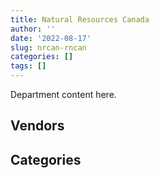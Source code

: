 ```yaml
---
title: Natural Resources Canada
author: ''
date: '2022-08-17'
slug: nrcan-rncan
categories: []
tags: []
---
```


<script src="/rmarkdown-libs/htmlwidgets/htmlwidgets.js"></script>
<link href="/rmarkdown-libs/datatables-css/datatables-crosstalk.css" rel="stylesheet" />
<script src="/rmarkdown-libs/datatables-binding/datatables.js"></script>
<script src="/rmarkdown-libs/jquery/jquery-3.6.0.min.js"></script>
<link href="/rmarkdown-libs/dt-core-bootstrap/css/dataTables.bootstrap.min.css" rel="stylesheet" />
<link href="/rmarkdown-libs/dt-core-bootstrap/css/dataTables.bootstrap.extra.css" rel="stylesheet" />
<script src="/rmarkdown-libs/dt-core-bootstrap/js/jquery.dataTables.min.js"></script>
<script src="/rmarkdown-libs/dt-core-bootstrap/js/dataTables.bootstrap.min.js"></script>
<link href="/rmarkdown-libs/crosstalk/css/crosstalk.min.css" rel="stylesheet" />
<script src="/rmarkdown-libs/crosstalk/js/crosstalk.min.js"></script>
<script src="/rmarkdown-libs/htmlwidgets/htmlwidgets.js"></script>
<link href="/rmarkdown-libs/datatables-css/datatables-crosstalk.css" rel="stylesheet" />
<script src="/rmarkdown-libs/datatables-binding/datatables.js"></script>
<script src="/rmarkdown-libs/jquery/jquery-3.6.0.min.js"></script>
<link href="/rmarkdown-libs/dt-core-bootstrap/css/dataTables.bootstrap.min.css" rel="stylesheet" />
<link href="/rmarkdown-libs/dt-core-bootstrap/css/dataTables.bootstrap.extra.css" rel="stylesheet" />
<script src="/rmarkdown-libs/dt-core-bootstrap/js/jquery.dataTables.min.js"></script>
<script src="/rmarkdown-libs/dt-core-bootstrap/js/dataTables.bootstrap.min.js"></script>
<link href="/rmarkdown-libs/crosstalk/css/crosstalk.min.css" rel="stylesheet" />
<script src="/rmarkdown-libs/crosstalk/js/crosstalk.min.js"></script>

Department content here.

## Vendors

<div id="htmlwidget-1" style="width:100%;height:auto;" class="datatables html-widget"></div>
<script type="application/json" data-for="htmlwidget-1">{"x":{"style":"bootstrap","filter":"none","vertical":false,"data":[["<a href=\"/vendors/4_office_automation/\">4 OFFICE AUTOMATION<\/a>","<a href=\"/vendors/a_hundred_answers/\">A HUNDRED ANSWERS<\/a>","<a href=\"/vendors/ab_sciex/\">AB SCIEX<\/a>","<a href=\"/vendors/abb/\">ABB<\/a>","<a href=\"/vendors/abco_maintenance_systems/\">ABCO MAINTENANCE SYSTEMS<\/a>","<a href=\"/vendors/acart_communications/\">ACART COMMUNICATIONS<\/a>","<a href=\"/vendors/acklands_grainger/\">ACKLANDS GRAINGER<\/a>","<a href=\"/vendors/adga_group/\">ADGA GROUP<\/a>","<a href=\"/vendors/advanced_business_interiors/\">ADVANCED BUSINESS INTERIORS<\/a>","<a href=\"/vendors/advanced_chippewa_technologies/\">ADVANCED CHIPPEWA TECHNOLOGIES<\/a>","<a href=\"/vendors/aecom/\">AECOM<\/a>","<a href=\"/vendors/agilent/\">AGILENT<\/a>","<a href=\"/vendors/air_liquide_canada/\">AIR LIQUIDE CANADA<\/a>","<a href=\"/vendors/air_tindi/\">AIR TINDI<\/a>","<a href=\"/vendors/alliance_events/\">ALLIANCE EVENTS<\/a>","<a href=\"/vendors/alpine_helicopters/\">ALPINE HELICOPTERS<\/a>","<a href=\"/vendors/als_canada/\">ALS CANADA<\/a>","<a href=\"/vendors/altis_human_resources/\">ALTIS HUMAN RESOURCES<\/a>","<a href=\"/vendors/amazon/\">AMAZON<\/a>","<a href=\"/vendors/ameresco_canada/\">AMERESCO CANADA<\/a>","<a href=\"/vendors/ansys_canada/\">ANSYS CANADA<\/a>","<a href=\"/vendors/aon_reed_stenhouse/\">AON REED STENHOUSE<\/a>","<a href=\"/vendors/applied_electonics/\">APPLIED ELECTONICS<\/a>","<a href=\"/vendors/apption/\">APPTION<\/a>","<a href=\"/vendors/arcadis_canada/\">ARCADIS CANADA<\/a>","<a href=\"/vendors/ari_financial_services/\">ARI FINANCIAL SERVICES<\/a>","<a href=\"/vendors/artemp_personnel_services/\">ARTEMP PERSONNEL SERVICES<\/a>","<a href=\"/vendors/asbex/\">ASBEX<\/a>","<a href=\"/vendors/asokan_business_interiors/\">ASOKAN BUSINESS INTERIORS<\/a>","<a href=\"/vendors/associated_engineering/\">ASSOCIATED ENGINEERING<\/a>","<a href=\"/vendors/atco/\">ATCO<\/a>","<a href=\"/vendors/avi_spl_canada/\">AVI SPL CANADA<\/a>","<a href=\"/vendors/avjet_holding/\">AVJET HOLDING<\/a>","<a href=\"/vendors/banfield_seguin/\">BANFIELD SEGUIN<\/a>","<a href=\"/vendors/bdo_canada/\">BDO CANADA<\/a>","<a href=\"/vendors/bell_canada/\">BELL CANADA<\/a>","<a href=\"/vendors/blumetric_environmental/\">BLUMETRIC ENVIRONMENTAL<\/a>","<a href=\"/vendors/bmt_fleet_technology/\">BMT FLEET TECHNOLOGY<\/a>","<a href=\"/vendors/bombardier/\">BOMBARDIER<\/a>","<a href=\"/vendors/bouthillette_parizeau/\">BOUTHILLETTE PARIZEAU<\/a>","<a href=\"/vendors/brandt_tractor/\">BRANDT TRACTOR<\/a>","<a href=\"/vendors/bureau_veritas_canada/\">BUREAU VERITAS CANADA<\/a>","<a href=\"/vendors/c_core/\">C CORE<\/a>","<a href=\"/vendors/cache_computer_consulting/\">CACHE COMPUTER CONSULTING<\/a>","<a href=\"/vendors/calian/\">CALIAN<\/a>","<a href=\"/vendors/campbell_scientific_canada/\">CAMPBELL SCIENTIFIC CANADA<\/a>","<a href=\"/vendors/canada_post/\">CANADA POST<\/a>","<a href=\"/vendors/canadian_corps_of_commissionaires/\">CANADIAN CORPS OF COMMISSIONAIRES<\/a>","<a href=\"/vendors/canadian_development_consultants/\">CANADIAN DEVELOPMENT CONSULTANTS<\/a>","<a href=\"/vendors/canadian_helicopters/\">CANADIAN HELICOPTERS<\/a>","<a href=\"/vendors/canadian_north/\">CANADIAN NORTH<\/a>","<a href=\"/vendors/canadian_red_cross/\">CANADIAN RED CROSS<\/a>","<a href=\"/vendors/canadian_standards_association/\">CANADIAN STANDARDS ASSOCIATION<\/a>","<a href=\"/vendors/canon/\">CANON<\/a>","<a href=\"/vendors/cansel_survey_equipment/\">CANSEL SURVEY EQUIPMENT<\/a>","<a href=\"/vendors/carahsoft_technology/\">CARAHSOFT TECHNOLOGY<\/a>","<a href=\"/vendors/carleton_university/\">CARLETON UNIVERSITY<\/a>","<a href=\"/vendors/cbci_telecom/\">CBCI TELECOM<\/a>","<a href=\"/vendors/cdw_canada/\">CDW CANADA<\/a>","<a href=\"/vendors/cgi/\">CGI<\/a>","<a href=\"/vendors/charron_human_resources/\">CHARRON HUMAN RESOURCES<\/a>","<a href=\"/vendors/chubb_edwards/\">CHUBB EDWARDS<\/a>","<a href=\"/vendors/cistel_technology/\">CISTEL TECHNOLOGY<\/a>","<a href=\"/vendors/click_networks/\">CLICK NETWORKS<\/a>","<a href=\"/vendors/cnw_group/\">CNW GROUP<\/a>","<a href=\"/vendors/cofomo/\">COFOMO<\/a>","<a href=\"/vendors/colliers_project_leaders/\">COLLIERS PROJECT LEADERS<\/a>","<a href=\"/vendors/contract_community/\">CONTRACT COMMUNITY<\/a>","<a href=\"/vendors/coradix_technology_consulting/\">CORADIX TECHNOLOGY CONSULTING<\/a>","<a href=\"/vendors/cossette_communications/\">COSSETTE COMMUNICATIONS<\/a>","<a href=\"/vendors/cpcs_transcom/\">CPCS TRANSCOM<\/a>","<a href=\"/vendors/csdc_systems/\">CSDC SYSTEMS<\/a>","<a href=\"/vendors/d4is_solutions/\">D4IS SOLUTIONS<\/a>","<a href=\"/vendors/dalhousie_university/\">DALHOUSIE UNIVERSITY<\/a>","<a href=\"/vendors/dalian_enterprises/\">DALIAN ENTERPRISES<\/a>","<a href=\"/vendors/dasco_equipment/\">DASCO EQUIPMENT<\/a>","<a href=\"/vendors/decisive_technologies/\">DECISIVE TECHNOLOGIES<\/a>","<a href=\"/vendors/dell_computer/\">DELL COMPUTER<\/a>","<a href=\"/vendors/deloitte_and_touche/\">DELOITTE AND TOUCHE<\/a>","<a href=\"/vendors/dew_engineering/\">DEW ENGINEERING<\/a>","<a href=\"/vendors/dillon_consulting/\">DILLON CONSULTING<\/a>","<a href=\"/vendors/dnr_consulting_group/\">DNR CONSULTING GROUP<\/a>","<a href=\"/vendors/donna_cona/\">DONNA CONA<\/a>","<a href=\"/vendors/dst_consulting_engineers/\">DST CONSULTING ENGINEERS<\/a>","<a href=\"/vendors/dwp_solutions/\">DWP SOLUTIONS<\/a>","<a href=\"/vendors/dynabook_canada/\">DYNABOOK CANADA<\/a>","<a href=\"/vendors/dynamic_personnel_consultants/\">DYNAMIC PERSONNEL CONSULTANTS<\/a>","<a href=\"/vendors/eagle_professional_resources/\">EAGLE PROFESSIONAL RESOURCES<\/a>","<a href=\"/vendors/ebsco_canada/\">EBSCO CANADA<\/a>","<a href=\"/vendors/eclipsys_solutions/\">ECLIPSYS SOLUTIONS<\/a>","<a href=\"/vendors/ecole_de_langues_abce/\">ECOLE DE LANGUES ABCE<\/a>","<a href=\"/vendors/ecole_de_langues_la_cite/\">ECOLE DE LANGUES LA CITE<\/a>","<a href=\"/vendors/ekos_research_associates/\">EKOS RESEARCH ASSOCIATES<\/a>","<a href=\"/vendors/elsevier/\">ELSEVIER<\/a>","<a href=\"/vendors/empowered_networks/\">EMPOWERED NETWORKS<\/a>","<a href=\"/vendors/englobe/\">ENGLOBE<\/a>","<a href=\"/vendors/entrust/\">ENTRUST<\/a>","<a href=\"/vendors/environics_research_group/\">ENVIRONICS RESEARCH GROUP<\/a>","<a href=\"/vendors/eperformance/\">EPERFORMANCE<\/a>","<a href=\"/vendors/ernst_young/\">ERNST YOUNG<\/a>","<a href=\"/vendors/esbe_scientific_industries/\">ESBE SCIENTIFIC INDUSTRIES<\/a>","<a href=\"/vendors/esri/\">ESRI<\/a>","<a href=\"/vendors/excel_human_resources/\">EXCEL HUMAN RESOURCES<\/a>","<a href=\"/vendors/exp_services/\">EXP SERVICES<\/a>","<a href=\"/vendors/factiva/\">FACTIVA<\/a>","<a href=\"/vendors/fast_forward_french/\">FAST FORWARD FRENCH<\/a>","<a href=\"/vendors/fast_track_staffing/\">FAST TRACK STAFFING<\/a>","<a href=\"/vendors/fca_canada/\">FCA CANADA<\/a>","<a href=\"/vendors/federal_express_canada/\">FEDERAL EXPRESS CANADA<\/a>","<a href=\"/vendors/felix_technology/\">FELIX TECHNOLOGY<\/a>","<a href=\"/vendors/first_air/\">FIRST AIR<\/a>","<a href=\"/vendors/fmc_professionals/\">FMC PROFESSIONALS<\/a>","<a href=\"/vendors/ford_motor_company/\">FORD MOTOR COMPANY<\/a>","<a href=\"/vendors/fsc/\">FSC<\/a>","<a href=\"/vendors/gamble_technologies/\">GAMBLE TECHNOLOGIES<\/a>","<a href=\"/vendors/gartner/\">GARTNER<\/a>","<a href=\"/vendors/gatestone/\">GATESTONE<\/a>","<a href=\"/vendors/gateway_mechanical_services/\">GATEWAY MECHANICAL SERVICES<\/a>","<a href=\"/vendors/gc_strategies/\">GC STRATEGIES<\/a>","<a href=\"/vendors/general_motors/\">GENERAL MOTORS<\/a>","<a href=\"/vendors/genesis_integration/\">GENESIS INTEGRATION<\/a>","<a href=\"/vendors/genome_quebec/\">GENOME QUEBEC<\/a>","<a href=\"/vendors/getinge_canada/\">GETINGE CANADA<\/a>","<a href=\"/vendors/gfl_environmental/\">GFL ENVIRONMENTAL<\/a>","<a href=\"/vendors/gilmore_reproductions/\">GILMORE REPRODUCTIONS<\/a>","<a href=\"/vendors/glasshouse_systems/\">GLASSHOUSE SYSTEMS<\/a>","<a href=\"/vendors/global_knowledge/\">GLOBAL KNOWLEDGE<\/a>","<a href=\"/vendors/global_total_office/\">GLOBAL TOTAL OFFICE<\/a>","<a href=\"/vendors/global_upholstery/\">GLOBAL UPHOLSTERY<\/a>","<a href=\"/vendors/golder_associates/\">GOLDER ASSOCIATES<\/a>","<a href=\"/vendors/goss_gilroy/\">GOSS GILROY<\/a>","<a href=\"/vendors/grand_toy/\">GRAND TOY<\/a>","<a href=\"/vendors/graybridge_international_consulting/\">GRAYBRIDGE INTERNATIONAL CONSULTING<\/a>","<a href=\"/vendors/great_slave_helicopters/\">GREAT SLAVE HELICOPTERS<\/a>","<a href=\"/vendors/h_h_construction/\">H H CONSTRUCTION<\/a>","<a href=\"/vendors/hatch/\">HATCH<\/a>","<a href=\"/vendors/haworth/\">HAWORTH<\/a>","<a href=\"/vendors/hemmera_envirochem/\">HEMMERA ENVIROCHEM<\/a>","<a href=\"/vendors/heritage_restoration/\">HERITAGE RESTORATION<\/a>","<a href=\"/vendors/hewlett_packard/\">HEWLETT PACKARD<\/a>","<a href=\"/vendors/hitachi_data_systems/\">HITACHI DATA SYSTEMS<\/a>","<a href=\"/vendors/honeywell/\">HONEYWELL<\/a>","<a href=\"/vendors/horizant/\">HORIZANT<\/a>","<a href=\"/vendors/hoskin_scientific/\">HOSKIN SCIENTIFIC<\/a>","<a href=\"/vendors/hypertec/\">HYPERTEC<\/a>","<a href=\"/vendors/i4c_information_technology/\">I4C INFORMATION TECHNOLOGY<\/a>","<a href=\"/vendors/ibiska_telecom/\">IBISKA TELECOM<\/a>","<a href=\"/vendors/ibm_canada/\">IBM CANADA<\/a>","<a href=\"/vendors/ifathom/\">IFATHOM<\/a>","<a href=\"/vendors/ihs_global/\">IHS GLOBAL<\/a>","<a href=\"/vendors/iic_technologies/\">IIC TECHNOLOGIES<\/a>","<a href=\"/vendors/imp_group/\">IMP GROUP<\/a>","<a href=\"/vendors/info_tech_research_group/\">INFO TECH RESEARCH GROUP<\/a>","<a href=\"/vendors/integra_networks/\">INTEGRA NETWORKS<\/a>","<a href=\"/vendors/intergraph_canada/\">INTERGRAPH CANADA<\/a>","<a href=\"/vendors/international_safety_research/\">INTERNATIONAL SAFETY RESEARCH<\/a>","<a href=\"/vendors/ipss/\">IPSS<\/a>","<a href=\"/vendors/iron_mountain/\">IRON MOUNTAIN<\/a>","<a href=\"/vendors/isomass_scientific/\">ISOMASS SCIENTIFIC<\/a>","<a href=\"/vendors/itex/\">ITEX<\/a>","<a href=\"/vendors/j_l_richards_associates/\">J L RICHARDS ASSOCIATES<\/a>","<a href=\"/vendors/joseph_elie/\">JOSEPH ELIE<\/a>","<a href=\"/vendors/kenn_borek_air/\">KENN BOREK AIR<\/a>","<a href=\"/vendors/keystone_environmental/\">KEYSTONE ENVIRONMENTAL<\/a>","<a href=\"/vendors/kone/\">KONE<\/a>","<a href=\"/vendors/konica_minolta_business_solutions/\">KONICA MINOLTA BUSINESS SOLUTIONS<\/a>","<a href=\"/vendors/kpmg/\">KPMG<\/a>","<a href=\"/vendors/kubota_canada/\">KUBOTA CANADA<\/a>","<a href=\"/vendors/kudlik_construction/\">KUDLIK CONSTRUCTION<\/a>","<a href=\"/vendors/kwc_architects/\">KWC ARCHITECTS<\/a>","<a href=\"/vendors/lansdowne_technologies/\">LANSDOWNE TECHNOLOGIES<\/a>","<a href=\"/vendors/laval_lab/\">LAVAL LAB<\/a>","<a href=\"/vendors/leo_pisces_services_group/\">LEO PISCES SERVICES GROUP<\/a>","<a href=\"/vendors/life_technologies/\">LIFE TECHNOLOGIES<\/a>","<a href=\"/vendors/like_10/\">LIKE 10<\/a>","<a href=\"/vendors/lumina_it/\">LUMINA IT<\/a>","<a href=\"/vendors/m_d_charlton/\">M D CHARLTON<\/a>","<a href=\"/vendors/macdonald_dettwiler_and_associates/\">MACDONALD DETTWILER AND ASSOCIATES<\/a>","<a href=\"/vendors/maplesoft_consulting/\">MAPLESOFT CONSULTING<\/a>","<a href=\"/vendors/marine_contractors/\">MARINE CONTRACTORS<\/a>","<a href=\"/vendors/martec/\">MARTEC<\/a>","<a href=\"/vendors/maverin/\">MAVERIN<\/a>","<a href=\"/vendors/maxsys_staffing_and_consulting/\">MAXSYS STAFFING AND CONSULTING<\/a>","<a href=\"/vendors/maxxam_analytics/\">MAXXAM ANALYTICS<\/a>","<a href=\"/vendors/mcelhanney_associates/\">MCELHANNEY ASSOCIATES<\/a>","<a href=\"/vendors/mcw_custom_energy_solutions/\">MCW CUSTOM ENERGY SOLUTIONS<\/a>","<a href=\"/vendors/mdos_consulting/\">MDOS CONSULTING<\/a>","<a href=\"/vendors/media_q/\">MEDIA Q<\/a>","<a href=\"/vendors/messa_computing/\">MESSA COMPUTING<\/a>","<a href=\"/vendors/michael_wager_consulting/\">MICHAEL WAGER CONSULTING<\/a>","<a href=\"/vendors/microsoft_canada/\">MICROSOFT CANADA<\/a>","<a href=\"/vendors/millbrook_tactical/\">MILLBROOK TACTICAL<\/a>","<a href=\"/vendors/mindwire_systems/\">MINDWIRE SYSTEMS<\/a>","<a href=\"/vendors/mishkumi_technologies/\">MISHKUMI TECHNOLOGIES<\/a>","<a href=\"/vendors/mnp/\">MNP<\/a>","<a href=\"/vendors/modis_canada/\">MODIS CANADA<\/a>","<a href=\"/vendors/moriyama_teshima_architects/\">MORIYAMA TESHIMA ARCHITECTS<\/a>","<a href=\"/vendors/morpho_canada/\">MORPHO CANADA<\/a>","<a href=\"/vendors/morrison_hershfield/\">MORRISON HERSHFIELD<\/a>","<a href=\"/vendors/mts_allstream/\">MTS ALLSTREAM<\/a>","<a href=\"/vendors/mustang_helicopters/\">MUSTANG HELICOPTERS<\/a>","<a href=\"/vendors/mustang_survival/\">MUSTANG SURVIVAL<\/a>","<a href=\"/vendors/nanometrics/\">NANOMETRICS<\/a>","<a href=\"/vendors/nations_translation_group/\">NATIONS TRANSLATION GROUP<\/a>","<a href=\"/vendors/nattiq/\">NATTIQ<\/a>","<a href=\"/vendors/newfound_recruiting/\">NEWFOUND RECRUITING<\/a>","<a href=\"/vendors/nisha_techonologies/\">NISHA TECHONOLOGIES<\/a>","<a href=\"/vendors/nitam_solutions/\">NITAM SOLUTIONS<\/a>","<a href=\"/vendors/northwestel/\">NORTHWESTEL<\/a>","<a href=\"/vendors/nova_networks/\">NOVA NETWORKS<\/a>","<a href=\"/vendors/onx_enterprise_solutions/\">ONX ENTERPRISE SOLUTIONS<\/a>","<a href=\"/vendors/openframe_technologies/\">OPENFRAME TECHNOLOGIES<\/a>","<a href=\"/vendors/opentext/\">OPENTEXT<\/a>","<a href=\"/vendors/orangutech/\">ORANGUTECH<\/a>","<a href=\"/vendors/pacwill_environmental/\">PACWILL ENVIRONMENTAL<\/a>","<a href=\"/vendors/pal_aerospace/\">PAL AEROSPACE<\/a>","<a href=\"/vendors/paladin_group/\">PALADIN GROUP<\/a>","<a href=\"/vendors/panasonic/\">PANASONIC<\/a>","<a href=\"/vendors/pepco/\">PEPCO<\/a>","<a href=\"/vendors/petrovalue_products/\">PETROVALUE PRODUCTS<\/a>","<a href=\"/vendors/phaselock_systems_international/\">PHASELOCK SYSTEMS INTERNATIONAL<\/a>","<a href=\"/vendors/pitney_bowes/\">PITNEY BOWES<\/a>","<a href=\"/vendors/podolinsky_equipment/\">PODOLINSKY EQUIPMENT<\/a>","<a href=\"/vendors/polaris_industries/\">POLARIS INDUSTRIES<\/a>","<a href=\"/vendors/portage_personnel/\">PORTAGE PERSONNEL<\/a>","<a href=\"/vendors/pra/\">PRA<\/a>","<a href=\"/vendors/precisionerp/\">PRECISIONERP<\/a>","<a href=\"/vendors/pricewaterhouse_coopers/\">PRICEWATERHOUSE COOPERS<\/a>","<a href=\"/vendors/printers_plus/\">PRINTERS PLUS<\/a>","<a href=\"/vendors/procom_consultants/\">PROCOM CONSULTANTS<\/a>","<a href=\"/vendors/promaxis/\">PROMAXIS<\/a>","<a href=\"/vendors/proquest/\">PROQUEST<\/a>","<a href=\"/vendors/protak_consulting_group/\">PROTAK CONSULTING GROUP<\/a>","<a href=\"/vendors/purelogic/\">PURELOGIC<\/a>","<a href=\"/vendors/purespirit_solutions/\">PURESPIRIT SOLUTIONS<\/a>","<a href=\"/vendors/qiagen/\">QIAGEN<\/a>","<a href=\"/vendors/qmr/\">QMR<\/a>","<a href=\"/vendors/quantum_management_services/\">QUANTUM MANAGEMENT SERVICES<\/a>","<a href=\"/vendors/queen_s_university/\">QUEEN S UNIVERSITY<\/a>","<a href=\"/vendors/r_e_gilmore_investments/\">R E GILMORE INVESTMENTS<\/a>","<a href=\"/vendors/r_r_international_translation/\">R R INTERNATIONAL TRANSLATION<\/a>","<a href=\"/vendors/radiation_solutions/\">RADIATION SOLUTIONS<\/a>","<a href=\"/vendors/randstad/\">RANDSTAD<\/a>","<a href=\"/vendors/raymond_chabot_grant_thornton/\">RAYMOND CHABOT GRANT THORNTON<\/a>","<a href=\"/vendors/rgb_media/\">RGB MEDIA<\/a>","<a href=\"/vendors/risk_sciences_international/\">RISK SCIENCES INTERNATIONAL<\/a>","<a href=\"/vendors/s_p_global_market_intelligence/\">S P GLOBAL MARKET INTELLIGENCE<\/a>","<a href=\"/vendors/salesforce_canada/\">SALESFORCE CANADA<\/a>","<a href=\"/vendors/sas_institute/\">SAS INSTITUTE<\/a>","<a href=\"/vendors/sharp_electronics/\">SHARP ELECTRONICS<\/a>","<a href=\"/vendors/shell_canada_products/\">SHELL CANADA PRODUCTS<\/a>","<a href=\"/vendors/shi_canada/\">SHI CANADA<\/a>","<a href=\"/vendors/si_systems/\">SI SYSTEMS<\/a>","<a href=\"/vendors/siemens/\">SIEMENS<\/a>","<a href=\"/vendors/sierra_systems_group/\">SIERRA SYSTEMS GROUP<\/a>","<a href=\"/vendors/simex_defence/\">SIMEX DEFENCE<\/a>","<a href=\"/vendors/simplex_grinnell/\">SIMPLEX GRINNELL<\/a>","<a href=\"/vendors/slr_consulting_canada/\">SLR CONSULTING CANADA<\/a>","<a href=\"/vendors/snc_lavalin/\">SNC LAVALIN<\/a>","<a href=\"/vendors/softchoice/\">SOFTCHOICE<\/a>","<a href=\"/vendors/softsim_technologies/\">SOFTSIM TECHNOLOGIES<\/a>","<a href=\"/vendors/sra_staffing_solutions/\">SRA STAFFING SOLUTIONS<\/a>","<a href=\"/vendors/st_john_ambulance/\">ST JOHN AMBULANCE<\/a>","<a href=\"/vendors/st_joseph_print_group/\">ST JOSEPH PRINT GROUP<\/a>","<a href=\"/vendors/stantec/\">STANTEC<\/a>","<a href=\"/vendors/stiff_sentences/\">STIFF SENTENCES<\/a>","<a href=\"/vendors/stoneworks_technologies/\">STONEWORKS TECHNOLOGIES<\/a>","<a href=\"/vendors/stratos/\">STRATOS<\/a>","<a href=\"/vendors/systemscope/\">SYSTEMSCOPE<\/a>","<a href=\"/vendors/tag_hr/\">TAG HR<\/a>","<a href=\"/vendors/teknion/\">TEKNION<\/a>","<a href=\"/vendors/teksystems_canada/\">TEKSYSTEMS CANADA<\/a>","<a href=\"/vendors/telecom_computer_services/\">TELECOM COMPUTER SERVICES<\/a>","<a href=\"/vendors/tenaquip/\">TENAQUIP<\/a>","<a href=\"/vendors/teramach_technologies/\">TERAMACH TECHNOLOGIES<\/a>","<a href=\"/vendors/testforce_systems/\">TESTFORCE SYSTEMS<\/a>","<a href=\"/vendors/tetra_tech/\">TETRA TECH<\/a>","<a href=\"/vendors/the_aim_group/\">THE AIM GROUP<\/a>","<a href=\"/vendors/the_halifax_group/\">THE HALIFAX GROUP<\/a>","<a href=\"/vendors/the_masha_krupp_translation_group/\">THE MASHA KRUPP TRANSLATION GROUP<\/a>","<a href=\"/vendors/the_mathworks/\">THE MATHWORKS<\/a>","<a href=\"/vendors/the_right_door_consulting/\">THE RIGHT DOOR CONSULTING<\/a>","<a href=\"/vendors/thermo_fisher_scientific/\">THERMO FISHER SCIENTIFIC<\/a>","<a href=\"/vendors/thyssenkrupp_elevator/\">THYSSENKRUPP ELEVATOR<\/a>","<a href=\"/vendors/tiree/\">TIREE<\/a>","<a href=\"/vendors/toromont/\">TOROMONT<\/a>","<a href=\"/vendors/toshiba_canada/\">TOSHIBA CANADA<\/a>","<a href=\"/vendors/totem_offisource/\">TOTEM OFFISOURCE<\/a>","<a href=\"/vendors/toure_cleaning_services/\">TOURE CLEANING SERVICES<\/a>","<a href=\"/vendors/transpolar_technology/\">TRANSPOLAR TECHNOLOGY<\/a>","<a href=\"/vendors/troy_life_fire_safety/\">TROY LIFE FIRE SAFETY<\/a>","<a href=\"/vendors/tundra_technical_solutions/\">TUNDRA TECHNICAL SOLUTIONS<\/a>","<a href=\"/vendors/turtle_island_staffing/\">TURTLE ISLAND STAFFING<\/a>","<a href=\"/vendors/unisource/\">UNISOURCE<\/a>","<a href=\"/vendors/universal_helicopters/\">UNIVERSAL HELICOPTERS<\/a>","<a href=\"/vendors/universite_laval/\">UNIVERSITE LAVAL<\/a>","<a href=\"/vendors/university_of_alberta/\">UNIVERSITY OF ALBERTA<\/a>","<a href=\"/vendors/university_of_british_columbia/\">UNIVERSITY OF BRITISH COLUMBIA<\/a>","<a href=\"/vendors/university_of_calgary/\">UNIVERSITY OF CALGARY<\/a>","<a href=\"/vendors/university_of_guelph/\">UNIVERSITY OF GUELPH<\/a>","<a href=\"/vendors/university_of_new_brunswick/\">UNIVERSITY OF NEW BRUNSWICK<\/a>","<a href=\"/vendors/university_of_ottawa/\">UNIVERSITY OF OTTAWA<\/a>","<a href=\"/vendors/university_of_regina/\">UNIVERSITY OF REGINA<\/a>","<a href=\"/vendors/university_of_saskatchewan/\">UNIVERSITY OF SASKATCHEWAN<\/a>","<a href=\"/vendors/university_of_toronto/\">UNIVERSITY OF TORONTO<\/a>","<a href=\"/vendors/university_of_waterloo/\">UNIVERSITY OF WATERLOO<\/a>","<a href=\"/vendors/university_of_western_ontario/\">UNIVERSITY OF WESTERN ONTARIO<\/a>","<a href=\"/vendors/vaisala_canada/\">VAISALA CANADA<\/a>","<a href=\"/vendors/valcom_consulting/\">VALCOM CONSULTING<\/a>","<a href=\"/vendors/veritaaq_technology_house/\">VERITAAQ TECHNOLOGY HOUSE<\/a>","<a href=\"/vendors/vwr_international/\">VWR INTERNATIONAL<\/a>","<a href=\"/vendors/wajax/\">WAJAX<\/a>","<a href=\"/vendors/waste_connections_of_canada/\">WASTE CONNECTIONS OF CANADA<\/a>","<a href=\"/vendors/waste_management_of_canada/\">WASTE MANAGEMENT OF CANADA<\/a>","<a href=\"/vendors/waters/\">WATERS<\/a>","<a href=\"/vendors/weatherhaven_canada/\">WEATHERHAVEN CANADA<\/a>","<a href=\"/vendors/wolters_kluwer/\">WOLTERS KLUWER<\/a>","<a href=\"/vendors/wood_canada/\">WOOD CANADA<\/a>","<a href=\"/vendors/workdynamics_technologies/\">WORKDYNAMICS TECHNOLOGIES<\/a>","<a href=\"/vendors/wsp/\">WSP<\/a>","<a href=\"/vendors/xerox/\">XEROX<\/a>","<a href=\"/vendors/zernam_enterprise/\">ZERNAM ENTERPRISE<\/a>"],[null,"$         0.00","$    61,059.48","$    24,687.11","$    47,819.15","$    40,475.20","$    11,681.23","$   108,231.79","$ 1,039,683.79","$    59,172.22","$         0.26","$   376,465.67","$    39,207.00",null,null,"$    11,418.75","$    22,773.83","$   742,729.54",null,"$   532,943.97","$   380,426.46","$     1,016.91",null,null,"$   158,825.87","$    89,381.86","$   143,318.29","$    15,398.51",null,"$    12,704.40","$ 1,214,731.05",null,null,"$    24,786.55","$         0.00","$         0.00",null,null,"$    16,894.13","$   153,325.01","$    10,353.00",null,null,null,"$   982,029.50","$    39,977.68","$    12,204.00","$ 3,488,132.83","$    85,009.57","$    12,383.70","$   152,434.64","$     7,699.07","$    35,877.36","$   384,029.27","$    15,881.25","$    64,421.42","$   173,122.90","$   328,964.73","$    26,040.00",null,null,"$     8,161.80","$    18,321.61",null,"$    34,942.20",null,"$   156,197.15","$         0.00",null,null,null,"$    32,394.87",null,"$   108,835.86",null,"$    14,892.60",null,"$   106,415.72","$   419,100.90","$    40,890.16",null,null,null,null,"$    41,450.71",null,"$   201,318.45",null,"$   654,463.84",null,null,"$    21,189.89",null,"$   753,936.43",null,null,null,null,"$   736,593.70","$         0.00",null,"$ 1,328,312.87","$ 2,673,452.71",null,null,"$    10,344.44",null,null,"$    11,300.00","$    72,433.00","$   980,251.80","$    60,372.70","$   181,240.43","$ 2,673,287.04","$    60,739.39","$   469,759.15","$    58,921.86",null,"$    14,901.83","$   145,209.07","$     6,603.72","$    67,868.69","$    11,654.06","$    23,876.48",null,null,"$    34,727.38",null,"$    15,488.91","$   118,434.54","$    88,186.17",null,"$    13,225.52","$ 4,130,675.32",null,"$    39,035.85","$    16,395.40","$    24,937.50","$    16,627.95",null,null,"$   202,311.37","$    47,223.95","$   145,719.54","$    42,732.32","$    74,573.22","$   462,064.42",null,null,"$   185,715.29","$         0.21",null,"$    39,946.27",null,null,"$    24,916.50",null,"$   515,258.21","$    23,749.59","$     3,138.73",null,"$   389,949.30","$ 5,383,333.53",null,"$    29,580.01","$     4,851.88","$   439,597.18",null,"$    14,653.80","$    81,268.47","$    24,860.00",null,"$    27,611.90","$    24,562.86","$    81,893.26","$    75,346.65","$    24,415.91","$ 2,527,864.81","$ 2,385,296.77",null,null,null,"$   165,027.42","$         0.13","$    16,498.00","$         0.14","$   101,002.47","$   113,000.00","$   755,347.09","$   190,207.54","$   667,997.64","$    26,091.10","$   101,002.47","$       756.63",null,null,null,"$       441.20",null,"$   185,926.15","$    25,972.80",null,"$ 1,970,998.90",null,null,"$    45,822.35","$ 1,222,133.47",null,"$    39,518.01","$   111,402.44","$   647,376.98","$   219,593.28","$    39,204.61","$    11,267.55",null,null,null,null,"$    11,730.00",null,"$    29,776.84","$    51,503.74",null,"$    18,231.31","$   150,763.66","$    33,806.26","$    24,690.50","$    48,588.65","$   332,840.87","$   823,789.96","$   178,344.14","$    45,260.33",null,"$    19,957.22",null,"$    13,692.72","$   238,369.89","$    36,228.77","$   107,691.01",null,"$    44,981.99","$   451,355.90","$    57,556.88","$   860,315.95","$ 1,921,000.00",null,null,null,"$    90,502.60","$   111,251.90","$   107,851.25","$       828.93","$   491,101.65","$     4,733.41","$    60,900.51",null,"$   283,593.30",null,null,"$    70,278.90",null,"$    41,132.50","$    14,594.65","$   192,609.44","$   235,002.74",null,null,"$   361,950.94",null,"$   309,041.27","$   111,114.81","$ 1,431,409.36","$    11,010.72","$    74,250.04","$    11,366.67","$    95,892.59","$    13,736.23","$         0.00",null,"$         0.00","$   146,798.11",null,"$   485,547.89","$   185,565.75",null,"$    32,135.17",null,null,"$    67,879.63","$   390,907.29","$    44,546.22","$ 2,101,002.47","$    35,675.88",null,"$ 1,651,174.04","$   160,902.20","$   140,284.50","$   240,159.57","$   118,140.00","$    41,098.70","$   196,418.06","$   147,047.40",null,null,"$   125,324.48","$   118,476.42","$    85,698.79",null,"$    24,401.56","$   924,283.83","$   244,117.03","$    12,840.65","$     5,445.21",null,"$    30,556.47","$    14,908.81","$    11,383.09",null,"$     8,170.05","$ 1,223,808.97","$    29,918.43","$   119,814.68"],["$    15,782.71","$         0.00","$    22,001.83",null,null,"$    13,528.70",null,"$   139,421.84","$   338,069.63","$    56,083.63","$    42,107.90","$   337,240.36","$    45,592.23","$    54,483.02","$    49,833.00","$    11,648.77","$   141,790.81","$   290,355.24",null,"$   557,916.97","$   736,534.27","$    12,288.37","$   324,434.58",null,"$   152,157.19","$    89,381.86","$   167,554.33",null,"$    11,131.63",null,"$ 1,306,255.88","$    89,303.18",null,"$     8,549.73","$   196,786.68","$         0.00","$         0.00","$    31,330.60",null,"$   202,922.85",null,null,null,"$    64,527.20","$   842,238.64","$   120,403.49","$    13,918.21","$ 3,810,878.61",null,"$   734,418.46","$   724,208.68","$     7,699.07","$    77,884.72","$   397,613.15","$    71,317.34","$    54,025.11","$   146,497.33","$   297,793.10","$ 1,124,207.15",null,"$    33,900.00","$    21,106.06","$   639,165.49",null,"$    36,551.78",null,"$   160,145.95","$         0.00","$    22,600.00","$   122,782.19",null,"$    32,476.88","$   201,877.46","$   145,141.07","$    33,449.16","$   784,990.00","$    15,142.00","$    15,290.94","$ 1,270,701.90","$    99,499.42",null,null,"$   134,236.44",null,null,null,"$   104,107.60","$    44,239.50","$   160,482.28","$    16,176.52","$    22,302.00","$    80,095.98",null,"$   979,525.73","$    19,557.86","$         0.00","$    45,031.90","$   168,115.75","$   806,955.22","$         0.00",null,"$ 1,008,338.43","$ 3,213,135.14",null,null,"$    62,335.50",null,"$   144,145.30",null,"$   262,489.50","$   816,376.96","$     7,575.61","$   303,235.41","$ 2,673,287.04",null,"$   177,323.45",null,null,"$   157,522.66","$   272,107.09","$    87,490.28","$    95,713.72",null,"$    21,905.37","$     2,870.02",null,null,null,"$    20,464.13","$    11,842.40","$   249,790.73","$    64,053.27","$    32,982.26","$ 3,569,684.66",null,"$    24,973.00",null,null,null,"$    12,172.10","$   175,150.01","$   154,355.40","$    53,388.79","$   225,581.52","$   961,791.80",null,"$   344,332.94","$   133,871.10",null,"$   107,643.22","$         0.21",null,"$    62,550.00","$   109,454.63",null,null,"$    26,372.00","$   317,393.58","$   805,352.60","$   102,981.31","$   126,648.14",null,"$ 4,750,123.45","$         0.00","$    15,562.34","$     4,122.01","$   342,450.46",null,"$    26,460.00","$    24,588.11","$    23,136.75","$    17,366.47","$   415,889.93",null,"$   163,436.09","$    57,482.63",null,"$ 1,814,308.12","$   907,782.32",null,null,null,"$    63,448.93","$         0.20","$    24,990.00","$         0.29","$   203,679.01","$   105,198.36","$   557,624.22","$ 1,126,429.14","$   491,769.94","$    26,091.10","$   203,679.01","$    43,074.92",null,"$    72,295.44","$     2,236.87","$     4,352.38","$    31,863.41","$    44,546.04",null,"$    23,399.83","$ 2,626,977.30",null,"$    16,459.69","$   489,086.91","$   806,446.43",null,null,"$    98,687.51","$    22,321.63","$ 1,551,100.13","$    83,051.36","$    37,606.93",null,"$    11,661.24","$    10,919.45",null,null,null,"$   110,206.84","$     7,136.71",null,null,"$   122,151.55","$    78,096.74","$    35,979.20","$   256,285.09","$   116,287.21","$   613,961.31","$   182,852.84","$    72,055.69",null,null,"$   279,943.87","$    19,446.30","$   145,546.23","$    43,975.89","$    44,679.20",null,"$   149,258.43","$   192,928.29","$    11,512.44","$    97,346.87","$   903,994.36","$    19,323.00","$   127,941.31",null,"$    68,907.42","$   126,757.08",null,"$    33,617.53","$   365,971.64","$     4,733.41","$   158,701.72","$   102,265.99","$   282,500.00","$    73,937.04","$         0.00","$   139,667.73",null,"$   242,150.98",null,"$   207,900.60","$   173,992.28","$    16,950.00","$   165,029.70","$   908,611.37","$    96,809.37","$   336,733.82","$   162,573.80","$ 1,994,539.72","$   178,680.12","$    52,150.50","$   821,214.58","$    81,278.64","$         0.28","$   146,437.01",null,"$    10,328.20","$    54,494.57","$    49,939.35","$   514,442.70","$   113,703.89","$    23,730.00",null,"$   165,475.79","$    11,321.69","$   342,374.13","$   398,560.42","$    20,269.39","$   203,679.01",null,null,"$ 2,453,103.77","$   267,970.42","$   189,709.15","$   210,888.41","$    63,304.50","$    69,964.92","$   149,979.41","$    77,108.80","$    24,249.17",null,"$    48,489.20","$    94,559.00","$    23,721.88","$    23,358.33",null,"$ 1,117,128.95","$    53,744.97",null,"$     6,537.84",null,"$    96,312.85","$    19,213.48","$    31,727.00",null,"$       242.36","$   437,746.62","$    33,003.50",null],[null,null,"$    13,201.10",null,null,null,null,"$   116,319.38","$    96,958.16","$    89,612.68","$    12,915.26","$   501,680.91","$    75,117.23","$   160,084.68",null,"$    12,363.83","$    96,658.62","$   597,596.79",null,"$   534,404.09","$   364,373.47","$    12,012.58",null,"$   326,677.69","$         0.00","$    37,466.92","$    89,154.66",null,null,null,"$ 1,275,963.01","$    42,531.90","$   556,954.47","$    52,820.57","$   205,619.04","$         0.50","$    15,059.52","$    46,074.40",null,"$   112,951.16","$    10,336.51","$    10,462.73","$    79,181.93","$   201,832.85","$   910,168.79","$    91,762.28","$    12,543.00","$ 3,722,472.69",null,"$   895,329.91","$   502,898.27","$     3,860.08","$     9,042.60","$   365,950.31","$    82,172.22","$    18,477.28","$   154,190.60","$    32,379.57","$   687,497.24","$    74,814.24","$    27,911.00",null,"$ 1,302,559.54","$    24,076.06","$    31,999.93","$   103,520.09","$   217,962.10",null,"$ 3,688,690.29","$   240,640.46",null,"$    29,435.30","$   506,076.37","$    46,283.60","$   197,457.94","$   805,504.00",null,"$     2,602.20","$ 2,176,748.91","$    99,772.33","$     7,523.42","$    12,688.80","$   362,159.08","$     9,169.08",null,"$   374,518.38","$    56,852.58",null,"$   160,921.95","$    15,917.71","$    11,520.00","$    21,840.00",null,"$   533,777.49",null,"$    29,622.47",null,null,"$   827,063.89","$   147,414.15",null,"$ 1,038,312.92","$ 3,075,878.71",null,"$    27,124.90","$   152,096.10",null,"$    77,458.26",null,"$   121,133.39","$   831,895.68",null,"$    36,640.80","$ 1,567,351.85","$    40,295.80","$   188,823.00",null,"$    39,343.50","$   133,026.12","$   102,376.54","$    70,099.79","$    37,647.89",null,"$    35,222.05","$    10,298.30","$     1,337.07",null,null,"$     4,543.11",null,"$   194,041.06","$    14,482.03","$    37,064.18","$ 3,199,966.73","$    34,025.43",null,"$    17,864.00",null,null,"$    10,041.39","$    42,921.92","$   156,806.03","$    12,356.31","$   130,779.21","$   362,967.53",null,null,"$    20,189.94","$    85,086.29",null,"$   152,396.58","$    28,250.00","$    55,822.00","$   135,076.42","$    19,913.09",null,"$    77,023.00","$   284,017.53","$   687,960.43","$    58,621.95","$   211,607.43",null,"$ 3,721,993.28","$         0.00","$    15,604.98","$     6,372.25","$    51,281.14","$    61,044.79",null,"$    11,708.62",null,null,"$   705,145.38",null,"$   139,408.99","$    77,160.75","$    59,950.43","$ 1,938,497.30","$   354,054.05","$    18,501.72","$    62,150.00","$   428,206.71","$    62,755.68","$         0.20","$    95,929.64","$         0.29","$   102,118.52","$    85,727.33","$   471,623.58","$ 1,034,849.40","$   416,278.15","$    26,162.58","$   102,118.52","$     7,484.54","$       445.81","$   359,679.65","$    38,985.53","$     7,707.98","$    90,800.70","$    77,494.68","$   271,845.00",null,"$   391,548.12",null,"$    86,060.67","$   594,777.85","$ 2,516,859.38","$     1,030.72",null,"$    90,390.94",null,"$   888,688.06","$    17,182.98","$    69,343.27",null,null,null,"$     1,545.72","$    11,500.00","$   150,144.96","$   157,628.89","$    22,637.13",null,"$    18,563.30","$   130,479.87","$    58,840.01","$    76,455.80","$    83,602.87","$   122,380.51",null,"$   183,353.80","$    48,676.76","$    39,747.75",null,"$   107,017.06",null,"$   893,201.66",null,"$    15,281.00","$   108,557.06",null,"$    22,352.53","$    40,129.13","$   188,447.12","$   791,000.00",null,"$   186,615.87",null,"$    39,060.98","$   125,731.93",null,"$    16,465.91","$    16,167.00","$     1,984.14",null,null,null,"$    24,408.00","$         0.00","$    35,626.99","$    16,916.10","$   242,814.41",null,null,"$   415,672.62",null,null,"$   632,128.70","$   268,425.99","$   122,379.58","$    72,823.18","$ 4,264,227.91",null,"$    24,053.97","$   738,787.52","$    41,018.44","$         0.28","$   218,964.60",null,null,"$   206,369.71","$    55,954.94","$   347,028.75","$    33,060.51",null,null,null,null,"$   346,175.24","$   399,652.37","$    12,644.16","$   102,118.52","$    24,163.41",null,"$ 1,655,697.81","$   275,689.48","$   222,916.35","$   235,506.90","$   182,047.04","$    39,295.83","$   135,336.13","$    80,780.22",null,"$    76,930.73","$    35,437.82","$   125,008.23","$   102,587.84","$    39,382.93",null,"$ 1,588,072.45","$    89,432.13","$    11,899.91","$     6,555.75","$     3,851.03",null,null,"$    32,667.67","$   145,908.31","$    44,130.60","$   357,958.19","$    31,675.55",null],[null,"$    43,412.40",null,null,null,null,null,null,null,"$    52,002.41","$    28,069.73","$   562,769.49","$    48,960.76","$   188,876.10",null,"$    11,854.50","$    87,074.53","$ 1,031,018.42","$ 1,062,089.12","$   532,943.97","$   271,495.39","$    12,653.14",null,"$   879,507.34","$         0.00","$    75,054.50","$   139,426.06",null,null,null,"$ 1,260,055.18","$   191,946.16",null,null,"$   237,142.82","$   886,593.08","$         0.00",null,null,"$   112,643.55","$    20,150.25","$   141,441.38","$    67,305.63","$   719,633.07","$   405,582.92","$    78,305.65",null,"$ 4,161,443.81",null,"$   453,296.22","$   761,049.06",null,"$   157,618.38","$   334,208.98","$    13,173.54","$    97,684.19","$    84,426.48","$     9,313.68","$   344,062.58","$    89,940.65",null,null,"$ 1,282,982.87",null,"$    32,982.87",null,"$   154,140.87",null,"$   311,309.71",null,"$    85,046.63","$     7,313.63","$   504,693.65","$   100,930.00","$   147,823.71","$   400,355.72",null,"$   288,569.81","$   446,287.66","$    99,499.73","$    29,766.58",null,"$   262,266.06","$    52,292.39",null,null,"$    10,365.07",null,"$   127,155.04","$    15,916.30",null,"$    23,674.00","$    42,976.62","$ 1,574,840.86",null,"$    39,352.37",null,"$   149,791.90","$   789,132.71","$    22,922.60","$    19,776.30","$ 1,415,305.96","$ 2,882,495.12","$    34,492.49","$    24,279.69","$    97,374.39","$    39,747.75","$   182,836.26",null,"$    37,155.45","$   722,950.70",null,"$    96,872.74",null,null,"$     5,112.32",null,null,"$   142,114.78","$   221,803.56","$    36,420.16","$   100,606.08",null,"$    17,946.99","$    39,000.42","$    21,218.68","$    27,572.00","$    14,954.60","$    11,483.99","$    33,886.44","$   184,870.46",null,"$    29,536.91","$ 1,273,290.50","$    38,777.45","$    79,450.01",null,null,null,null,"$    20,326.44","$   158,884.80","$    26,883.83","$   347,675.95","$    35,537.37",null,null,"$       162.82","$   184,860.09",null,"$    88,739.94",null,"$    55,822.00",null,null,null,null,"$   214,263.06","$   244,106.94","$    47,054.74","$   319,075.02",null,"$ 3,573,769.54","$         0.00","$    24,349.97","$     4,001.08",null,null,null,null,null,null,"$   686,487.10","$    79,651.65","$    46,469.66","$   151,064.44","$   153,486.82","$ 1,588,588.13","$   986,486.49","$    11,281.73",null,"$   912,142.35","$    42,194.80","$         0.20","$         0.00","$         0.29",null,"$    70,862.80","$   155,699.88","$   594,652.11","$   689,147.35","$     6,504.90",null,null,"$   240,674.19","$   293,548.03",null,"$     7,696.05","$    63,497.48","$   189,943.16","$    12,189.81",null,"$    45,268.90","$    14,039.41","$    85,825.53","$   504,501.07","$   976,043.88","$    56,756.30",null,null,null,null,"$   109,867.58","$       730.52","$    37,960.64",null,null,"$     9,727.39",null,null,"$    25,044.35",null,"$    33,022.25",null,"$   132,622.05",null,null,"$   122,087.63",null,null,"$   182,852.84","$    28,011.11",null,null,null,"$    11,271.15","$   243,011.10",null,"$   131,220.00","$   157,861.86",null,"$    69,046.62","$    39,863.35","$   588,523.43","$   847,500.00",null,"$   155,532.21","$   729,209.67","$    21,337.06","$    90,011.68",null,null,"$   367,300.38","$     6,291.91","$   223,823.62",null,null,"$    79,185.88","$         0.00","$   101,940.47",null,"$   242,150.98",null,null,"$   290,512.74","$    11,300.00",null,"$ 1,117,897.43","$     4,400.43","$    80,249.17","$    51,560.96","$ 3,065,011.14","$    47,665.80",null,"$   615,056.69","$   204,702.02","$         0.28","$    55,246.54","$    99,762.62",null,"$   178,493.25","$    55,802.06","$   482,188.55","$    32,970.18",null,null,null,null,"$   414,541.84","$   199,826.18","$    28,785.24",null,null,"$     3,615.95","$ 1,244,035.24","$   289,163.73","$   160,973.89","$   128,593.20","$   133,839.32","$   116,960.55","$    79,116.47","$    88,374.77",null,"$    16,478.87","$    63,968.28","$   179,437.86","$    84,018.87","$   102,400.14",null,"$ 2,051,556.56","$    15,971.28",null,"$     1,092.63","$    11,245.02",null,null,"$    23,090.48","$    83,187.55","$    14,690.00","$    51,518.74","$    29,075.17",null]],"container":"<table class=\"table table-striped table-hover row-border order-column display\">\n  <thead>\n    <tr>\n      <th>Vendor<\/th>\n      <th>2017-2018<\/th>\n      <th>2018-2019<\/th>\n      <th>2019-2020<\/th>\n      <th>2020-2021<\/th>\n    <\/tr>\n  <\/thead>\n<\/table>","options":{"order":[[4,"desc"]],"pageLength":10,"autoWidth":true,"columnDefs":[],"orderClasses":false}},"evals":[],"jsHooks":[]}</script>

## Categories

<div id="htmlwidget-2" style="width:100%;height:auto;" class="datatables html-widget"></div>
<script type="application/json" data-for="htmlwidget-2">{"x":{"style":"bootstrap","filter":"none","vertical":false,"data":[["<a href=\"/categories/1_facilities_and_construction/\">Facilities and construction<\/a>","<a href=\"/categories/10_office_management/\">Office management<\/a>","<a href=\"/categories/2_professional_services/\">Professional services<\/a>","<a href=\"/categories/3_information_technology/\">Information technology<\/a>","<a href=\"/categories/4_medical/\">Medical<\/a>","<a href=\"/categories/5_transportation_and_logistics/\">Transportation and logistics<\/a>","<a href=\"/categories/6_industrial_products_and_services/\">Industrial products and services<\/a>","<a href=\"/categories/7_travel/\">Travel<\/a>","<a href=\"/categories/8_security_and_protection/\">Security and protection<\/a>","<a href=\"/categories/9_human_capital/\">Human capital<\/a>",null],["$  3,431,527.21","$  5,111,184.94","$ 52,737,922.25","$ 26,322,539.43","$     65,195.16","$ 18,448,259.72","$ 14,496,193.82","$    510,025.25","$  3,956,355.90","$  8,699,319.23","$  6,894,060.64"],["$  4,253,574.49","$  3,566,952.43","$ 53,367,189.37","$ 30,977,381.56","$     19,078.64","$ 18,453,557.42","$ 13,342,050.36","$    405,540.03","$  4,248,002.59","$  6,218,119.13","$  6,985,297.32"],["$  3,732,788.82","$  2,242,245.29","$ 41,532,927.79","$ 37,034,967.52","$     52,965.12","$ 15,705,656.51","$ 10,357,935.84","$     13,335.00","$  4,234,141.03","$ 10,225,048.48","$  4,907,661.26"],["$  4,557,090.46","$  1,340,770.47","$ 40,199,664.50","$ 40,453,486.64","$     42,566.18","$ 11,215,964.45","$  8,800,318.90",null,"$  4,073,022.03","$  7,804,266.29","$  4,858,885.57"]],"container":"<table class=\"table table-striped table-hover row-border order-column display\">\n  <thead>\n    <tr>\n      <th>Category<\/th>\n      <th>2017-2018<\/th>\n      <th>2018-2019<\/th>\n      <th>2019-2020<\/th>\n      <th>2020-2021<\/th>\n    <\/tr>\n  <\/thead>\n<\/table>","options":{"order":[[4,"desc"]],"pageLength":20,"autoWidth":true,"columnDefs":[],"orderClasses":false,"lengthMenu":[10,20,25,50,100]}},"evals":[],"jsHooks":[]}</script>
